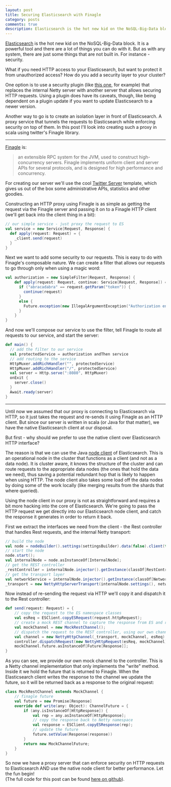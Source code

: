 ```yaml
---
layout: post
title: Securing Elasticsearch with Finagle
category: posts
comments: true
description: Elasticsearch is the hot new kid on the NoSQL-Big-Data block. It is a powerful tool and there are a lot of things you can do with it. But as with any system, there are just some things that are not built in. For instance - security. 
---
```


[Elasticsearch](http://www.elasticsearch.org/) is the hot new kid on the NoSQL-Big-Data block. It is a powerful tool and there are a lot of things you can do with it. But as with any system, there are just some things that are not built in. For instance - security. 

What if you need HTTP access to your Elasticsearch, but want to protect it from unauthorized access? How do you add a security layer to your cluster?

One option is to use a security plugin (like [this one](https://github.com/salyh/elasticsearch-security-plugin), for example) that replaces the internal Netty server with another server that allows securing HTTP requests.
Using a plugin does have its caveats, though, like being dependent on a plugin update if you want to update Elasticsearch to a newer version.

Another way to go is to create an isolation layer in front of Elasticsearch. A proxy service that tunnels the requests to Elasticsearch while enforcing security on top of them. In this post I'll look into creating such a proxy in scala using twitter's Finagle library.

---

[Finagle](http://twitter.github.io/finagle/) is: 
> an extensible RPC system for the JVM, used to construct high-concurrency servers. Finagle implements uniform client and server APIs for several protocols, and is designed for high performance and concurrency.

For creating our server we'll use the cool [Twitter Server](https://github.com/twitter/twitter-server) template, which gives us out of the box some administrative APIs, statistics and other goodies.
  
Constructing an HTTP proxy using Finagle is as simple as getting the request via the Finagle server and passing it on to a Finagle HTTP client (we'll get back into the client thing in a bit):

```scala
// our simple service - just proxy the request to ES
val service = new Service[Request, Response] {
  def apply(request: Request) = {
    _client.send(request)
  }
}
```   
Next we want to add some security to our requests. This is easy to do with Finagle's composable nature. We can create a filter that allows our requests to go through only when using a magic word:

```scala
val authorization = new SimpleFilter[Request, Response] {
	def apply(request: Request, continue: Service[Request, Response]) = {
	  if ("abracadabra" == request.getParam("token")) {
	    continue(request)
	  }
	  else {
	    Future.exception(new IllegalArgumentException("Authorization enabled, wrong token"))
	  }
	}
} 
```
And now we'll compose our service to use the filter, tell Finagle to route all requests to our service, and start the server:

```scala
def main() {
  // add the filter to our service
  val protectedService = authorization andThen service
  // add routing to the service
  HttpMuxer.addRichHandler("", protectedService)
  HttpMuxer.addRichHandler("/", protectedService)
  val server = Http.serve(":8080", HttpMuxer)
  onExit {
    server.close()
  }
  Await.ready(server)
}
```

---

Until now we assumed that our proxy is connecting to Elasticsearch via HTTP, so it just takes the request and re-sends it using Finagle as an HTTP client.
But since our server is written in scala (or Java for that matter), we have the native Elasticsearch client at our disposal.

But first - why should we prefer to use the native client over Elasticsearch HTTP interface?

The reason is that we can use the Java [node client](http://www.elasticsearch.org/guide/en/elasticsearch/client/java-api/current/client.html) of Elasticsearch. This is an operational node in the cluster that functions as a client (and not as a data node). It is cluster aware, it knows the structure of the cluster and can route requests to the appropriate data nodes (the ones that hold the data we need), thus saving a potential redundant hop that is likely to happen when using HTTP. The node client also takes some load off the data nodes by doing some of the work locally (like merging results from the shards that where queried).

Using the node client in our proxy is not as straightforward and requires a bit more hacking into the core of Elasticsearch. We're going to pass the HTTP request we get directly into our Elasticsearch node client, and catch the response it generates in order to return it back.

First we extract the interfaces we need from the client - the Rest controller that handles Rest requests, and the internal Netty transport:

```scala
// build the node
val node = nodeBuilder().settings(settingsBuilder).data(false).client(true).build;
// start the node
node.start();
val internalNode = node.asInstanceOf[InternalNode];
// get the REST controller
_restController = internalNode.injector().getInstance(classOf[RestController]);
// get the transport layer
val networkService = internalNode.injector().getInstance(classOf[NetworkService])
_transport = new NettyHttpServerTransport(internalNode.settings(), networkService);
```

Now instead of re-sending the request via HTTP we'll copy it and dispatch it to the Rest controller: 

```scala
def send(request: Request) = {
	// copy the request to the ES namespace classes
	val esReq = ESClient.copyESRequest(request.httpRequest);
	// create a mock REST channel to capture the response from ES and return it
	val mockChannel = new MockRestChannel();
	// dispatch the request to the REST controller, using our own channel to receive the response
	val channel = new NettyHttpChannel(_transport, mockChannel, esReq)
	controller.dispatchRequest(new NettyHttpRequest(esReq, mockChannel), channel)
	mockChannel.future.asInstanceOf[Future[Response]];
}
```
As you can see, we provide our own mock channel to the controller. This is a Netty channel implementation that only implements the "write" method. Inside it we hold the future that is returned to Finagle. When the Elasticsearch client writes the response to the channel we update the future, so it will be returned back as a response to the original request:

```scala
class MockRestChannel extends MockChannel {
    // finagle future
	val future = new Promise[Response]
	override def write(any: Object): ChannelFuture = {
		if (any.isInstanceOf[HttpResponse]) {
			val rep = any.asInstanceOf[HttpResponse];
			// copy the response back to Netty namespace
			val response = ESClient.copyESResponse(rep);
			// update the future
			future.setValue(Response(response))
		}
		return new MockChannelFuture;
	}
}
```

So now we have a proxy server that can enforce security on HTTP requests to Elasticsearch AND use the native node client for better performance. Let the fun begin!   
(The full code for this post can be found [here on github](https://github.com/rore/finagle-es-proxy)). 